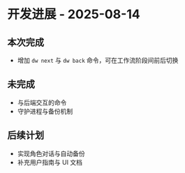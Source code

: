 # 开发进展 - 2025-08-14

## 本次完成
- 增加 `dw next` 与 `dw back` 命令，可在工作流阶段间前后切换

## 未完成
- 与后端交互的命令
- 守护进程与备份机制

## 后续计划
- 实现角色对话与自动备份
- 补充用户指南与 UI 文档

